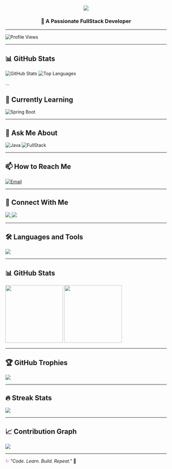 <h1 align="center">
  <img src="https://readme-typing-svg.herokuapp.com?size=32&duration=4000&color=36BCF7&center=true&vCenter=true&width=600&lines=Hi+👋,+I'm+Prarthana+Hajare;" />
</h1>

<h3 align="center">🚀 A Passionate FullStack Developer</h3>

---

  <!-- Profile Views Badge -->
  <img src="https://komarev.com/ghpvc/?username=prarthana282002&label=Profile%20Views&color=blue&style=for-the-badge" alt="Profile Views" />

--- 

## 📊 GitHub Stats
  <img src="https://github-readme-stats.vercel.app/api?username=prarthana282002&show_icons=true&theme=tokyonight&count_private=true" alt="GitHub Stats" />
  <img src="https://github-readme-stats.vercel.app/api/top-langs/?username=prarthana282002&layout=compact&theme=tokyonight" alt="Top Languages" />

...

## 🌱 Currently Learning

![Spring Boot](https://img.shields.io/badge/Learning-SpringBoot-brightgreen?style=for-the-badge&logo=spring)

---

## 💬 Ask Me About

![Java](https://img.shields.io/badge/Java-Ask%20Me-blue?style=for-the-badge&logo=java)
![FullStack](https://img.shields.io/badge/FullStack-Development-orange?style=for-the-badge&logo=angular)

 --- 
 
## 📫 How to Reach Me
[![Email](https://img.shields.io/badge/Email-prarthanahajare28@gmail.com-red?style=for-the-badge&logo=gmail)](mailto:dprarthanahajare28@gmail.com)

---

## 🤝 Connect With Me

  <a href="https://www.linkedin.com/in/prarthana-hajare-24645535b?utm_source=share&utm_campaign=share_via&utm_content=profile&utm_medium=android_app" target="_blank">
    <img src="https://img.shields.io/badge/LinkedIn-Dhiraj%20Jadhav-blue?style=for-the-badge&logo=linkedin" />
  </a>
  <a href="https://github.com/prarthana282002" target="_blank">
    <img src="https://img.shields.io/badge/GitHub-prarthana282002-black?style=for-the-badge&logo=github" />
  </a>

---

## 🛠 Languages and Tools
  <img src="https://skillicons.dev/icons?i=java,spring,react,,mysql,hibernate,git,github,html,css,js" />

---

## 📊 GitHub Stats
  <img src="https://github-readme-stats.vercel.app/api?username=prarthana282002&show_icons=true&theme=tokyonight" height="180em" />
  <img src="https://github-readme-stats.vercel.app/api/top-langs/?username=prarthana282002&layout=compact&theme=tokyonight" height="180em"/>

---

## 🏆 GitHub Trophies
  <img src="https://github-profile-trophy.vercel.app/?username=prarthana282002&theme=radical&margin-w=15&margin-h=15&row=1" />

---

## 🔥 Streak Stats
  <img src="https://github-readme-streak-stats.herokuapp.com/?user=prarthana282002&theme=radical" />

---

## 📈 Contribution Graph
  <img src="https://github-readme-activity-graph.vercel.app/graph?username=prarthana282002&theme=react-dark&hide_border=true" />

---

✨ _"Code. Learn. Build. Repeat."_ 🚀


